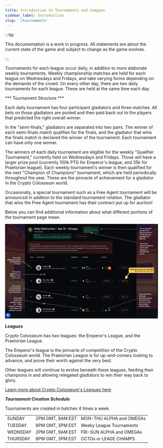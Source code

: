 ```yaml
---
title: Introduction to Tournaments and Leagues
sidebar_label: Introduction
slug: '/tournaments'
---
```


:::tip

This documentation is a work in progress.
All statements are about the current state of the game and subject to change as the game evolves.

:::

Tournaments for each league occur daily, in addition to more elaborate weekly tournaments.  Weekly championship matches are held for each league on Wednesdays and Fridays, and take varying forms depending on the demands of the crowd. On every other day, there are two daily tournaments for each league. These are held at the same time each day.

*** Tournament Structure ***

Each daily tournament has four participant gladiators and three matches.  All bets on those gladiators are pooled and then paid back out to the players that predicted the right overall winner.

In the "semi-finals," gladiators are separated into two pairs.  The winner of each semi-finals match qualifies for the finals, and the gladiator that wins the finals match is declared the winner of the tournament.  Each tournament can have only one winner.

The winners of each daily tournament are eligible for the weekly "Qualifier Tournament," currently held on Wednesdays and Fridays.  Those will have a larger prize pool (currently 100k PTG for Emperor's league, and 35k for Praetorian league).  Each weekly tournament's winner is then qualified for the next "Champion of Champions" tournament, which are held periodically throughout the year.  These are the pinnacle of achievement for a gladiator in the Crypto Colosseum world.

Occasionally, a special tournament such as a Free Agent tournament will be announced in addition to the standard tournament rotation.  The gladiator that wins the Free Agent tournament has their contract put up for auction!

Below you can find additional information about what different portions of the tournament page mean.

![image](tournament.png)

***Leagues***

Crypto Colosseum has two leagues: the Emperor's League, and the Praetorian League.

The Emperor's league is the pinnacle of competition of the Crypto Colosseum world. The Praetorian League is for up-and-comers looking to advance, and prove their worth against the very best.

Other leagues will continue to evolve beneath these leagues, feeding their champions in and allowing relegated gladiators to win their way back to glory.

[Learn more about Crypto Colosseum's Leagues here](https://docs.cryptocolosseum.com/articles/league_evolution)

***Tournament Creation Schedule***

Tournaments are created in batches 4 times a week.

|  |  |  |
|---    |---    |---  |
| SUNDAY    | 2PM GMT, 9AM EST | MON-THU ALPHA and OMEGAs |
| TUESDAY    | 8PM GMT, 3PM EST | Weeky League Tournaments | 
| WEDNSDAY  | 2PM GMT, 9AM EST | FRI-SUN ALPHA and OMEGAs |
| THURSDAY  | 8PM GMT, 3PM EST | OCTOs or LEAGE CHAMPS |


